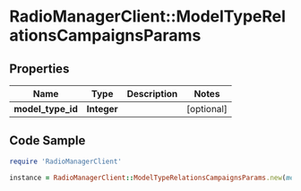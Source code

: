 # RadioManagerClient::ModelTypeRelationsCampaignsParams

## Properties

Name | Type | Description | Notes
------------ | ------------- | ------------- | -------------
**model_type_id** | **Integer** |  | [optional] 

## Code Sample

```ruby
require 'RadioManagerClient'

instance = RadioManagerClient::ModelTypeRelationsCampaignsParams.new(model_type_id: 1)
```


